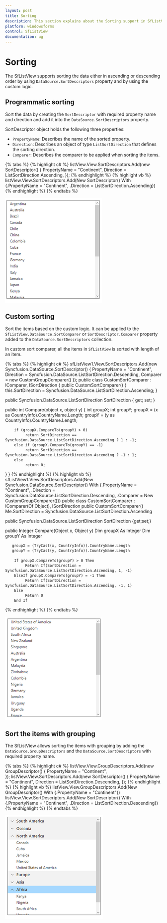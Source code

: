 ```yaml
---
layout: post
title: Sorting
description: This section explains about the Sorting support in SfListView.
platform: windowsforms
control: SfListView
documentation: ug
---
```


# Sorting
The SfListView supports sorting the data either in ascending or descending order by using `DataSource.SortDescriptors` property and by using the custom logic.

## Programmatic sorting
Sort the data by creating the `SortDescriptor` with required property name and direction and add it into the `DataSource.SortDescriptors` property.

SortDescriptor object holds the following three properties:

*	`PropertyName`: Describes the name of the sorted property.
*	`Direction`: Describes an object of type `ListSortDirection` that defines the sorting direction.
*	`Comparer`: Describes the comparer to be applied when sorting the items.

{% tabs %}
{% highlight c# %}
listView.View.SortDescriptors.Add(new SortDescriptor()
{
    PropertyName = "Continent",
    Direction = ListSortDirection.Ascending,
});
{% endhighlight %}
{% highlight vb %}
listView.View.SortDescriptors.Add(New SortDescriptor() With {.PropertyName = "Continent", .Direction = ListSortDirection.Ascending})
{% endhighlight %}
{% endtabs %}
      
![](Sorting_images/Sorting_img1.png)
               
## Custom sorting
Sort the items based on the custom logic. It can be applied to the `SfListView.DataSource.SortComparer` or `SortDescriptor.Comparer` property added to the `DataSource.SortDescriptors` collection.

In custom sort comparer, all the items in `SfListView` is sorted with length of an item.

{% tabs %}
{% highlight c# %}
sfListView1.View.SortDescriptors.Add(new Syncfusion.DataSource.SortDescriptor()
{
    PropertyName = "Continent",
    Direction = Syncfusion.DataSource.ListSortDirection.Descending,
    Comparer = new CustomGroupComparer()
});
public class CustomSortComparer : IComparer<object>, ISortDirection
{
   public CustomSortComparer()
   {
      this.SortDirection = Syncfusion.DataSource.ListSortDirection.Ascending;
   }

   public Syncfusion.DataSource.ListSortDirection SortDirection
   {
      get;
      set;
   }

   public int Compare(object x, object y)
   {
       int groupX;
       int groupY;
       groupX = (x as CountryInfo).CountryName.Length;
       groupY = (y as CountryInfo).CountryName.Length;
            
        if (groupX.CompareTo(groupY) > 0)
             return SortDirection == Syncfusion.DataSource.ListSortDirection.Ascending ? 1 : -1;
        else if (groupX.CompareTo(groupY) == -1)
             return SortDirection == Syncfusion.DataSource.ListSortDirection.Ascending ? -1 : 1;
        else
             return 0;
   }
}
{% endhighlight %}
{% highlight vb %}
sfListView1.View.SortDescriptors.Add(New Syncfusion.DataSource.SortDescriptor() With {.PropertyName = "Continent", .Direction = Syncfusion.DataSource.ListSortDirection.Descending, .Comparer = New CustomGroupComparer()})
public class CustomSortComparer : IComparer(Of Object), ISortDirection
   public CustomSortComparer()
	  Me.SortDirection = Syncfusion.DataSource.ListSortDirection.Ascending

   public Syncfusion.DataSource.ListSortDirection SortDirection {get;set;}

   public Integer Compare(Object x, Object y)
	   Dim groupX As Integer
	   Dim groupY As Integer

	   groupX = (TryCast(x, CountryInfo)).CountryName.Length
	   groupY = (TryCast(y, CountryInfo)).CountryName.Length

		If groupX.CompareTo(groupY) > 0 Then
			 Return If(SortDirection = Syncfusion.DataSource.ListSortDirection.Ascending, 1, -1)
		ElseIf groupX.CompareTo(groupY) = -1 Then
			 Return If(SortDirection = Syncfusion.DataSource.ListSortDirection.Ascending, -1, 1)
		Else
			 Return 0
		End If
{% endhighlight %}
{% endtabs %}

![](Sorting_images/Sorting_img2.png)

## Sort the items with grouping
The SfListView allows sorting the items with grouping by adding the `DataSource.GroupDescriptors` and the `DataSource.SortDescriptors` with required property name.

{% tabs %}
{% highlight c# %}
listView.View.GroupDescriptors.Add(new GroupDescriptor()
{
   PropertyName = "Continent",                     
});
listView.View.SortDescriptors.Add(new SortDescriptor()
{
   PropertyName = "Continent",
   Direction = ListSortDirection.Descending,
});
{% endhighlight %}
{% highlight vb %}
listView.View.GroupDescriptors.Add(New GroupDescriptor() With {.PropertyName = "Continent"})
listView.View.SortDescriptors.Add(New SortDescriptor() With {.PropertyName = "Continent", .Direction = ListSortDirection.Descending})
{% endhighlight %}
{% endtabs %}

![](Sorting_images/Sorting_img3.png)
